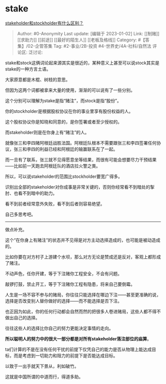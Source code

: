 # stake
[stakeholder和stockholder有什么区别？](https://www.zhihu.com/question/576106034/answer/2825232752)

> Author: #0-Anonymity
> Last update: [编辑于 2023-01-02]
> Link: [[制赌]] [[求助力]] [[前途]] [[最好的陌生人]] [[老板及格线]]
> Category: #【答集】/02-企管答集
> Tag: #2-事业/2B-投资 #4-世界史/4A-社科/自然法
> 评论区:
> 泛讨论:

stake和stock这俩词论起来源其实是很近的，某种意义上甚至可以说stock其实是stake的一种方言土语。

大家原意都是木棍、树枝的意思。

但因为这两个词都被拿来大量的使用，渐渐的可以说有了一些分别。

这个分别可以理解为stake是指“赌注”，而stock是指“股份”。

你的stockholder是根据股权协议在你的事业里享有股份权益的人。

这个股权协议你是知晓和同意的，是你签署或者至少授权的。

而stakeholder则是在你身上有“赌注”的人。

就像张三和李四赌阿根廷战胜法国。阿根廷队根本不需要跟张三和李四签署任何协议，张三和李四的利益已经和阿根廷的输赢联系在了一起。

而一旦有了联系，张三就不见得愿意坐等结果，而很有可能会想要尽力干预结果——比如前一天跑去阿根廷队的酒店拉火警之类。

所以，可以说stakeholder的范围比stockholder要宽广得多。

识别出全部的stakeholder对你成事是非常关键的，否则你经常看不到暗处的掣肘、也看不到暗中的助力。

看不到前者经常意外失败，看不到后者则容易绝望。

自己多思考吧。

---

做点补充。

这个“在你身上有赌注”的状态并不见得是对方主动选择造成的，也可能是被动造成的。

比如你要在对方村子上游建个水坝，那么对方无论是赞成还是反对，客观上都形成了赌注。

不动声色，任你开建，等于下注赌你工程安全，不会有问题。

敲锣打鼓，禁止开工，等于下注赌你工程有隐患，将来自己要倒霉。

人生是一场不容不参与的赌局，你往往只能选择在哪边下注——甚至更准确的说，选择是否改变别人替你做好的选择——而不能选择是否下注。

也正因为如此，你的任何行动都会自然而然的把很多人卷进赌局，这些人都不得不做出自己的选择。

往往这些人的选择比你自己的努力更能决定事情的走向。

**所以聪明人的努力中的很大一部分都是对所有stakeholder落注部位的庙算**。

ta们计算的不是在没有任何干扰的前提下仅凭自己的能力是否从物理上能达成目标，而是考虑到一切助力和阻力的前提下是否能达成目标。

以致于一出手就天下景从，利如破竹。

这就是中国所谓的中道而行，得道多助。
